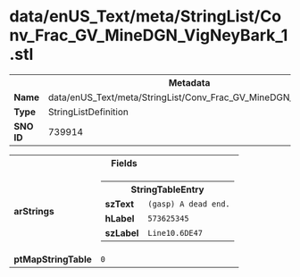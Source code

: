 <h1>data/enUS_Text/meta/StringList/Conv_Frac_GV_MineDGN_VigNeyBark_1.stl</h1><table><tr><th colspan="100%">Metadata</th></tr><tr><td><b>Name</b></td><td>data/enUS_Text/meta/StringList/Conv_Frac_GV_MineDGN_VigNeyBark_1.stl</td></tr><tr><td><b>Type</b></td><td>StringListDefinition</td></tr><tr><td><b>SNO ID</b></td><td>739914</td></tr></table>

<table><tr><th colspan="100%">Fields</th></tr><tr><td><b>arStrings</b></td><td><table><tr><th colspan="100%">StringTableEntry</th></tr><tr><td><b>szText</b></td><td><code>(gasp) A dead end.</code></td></tr><tr><td><b>hLabel</b></td><td><code>573625345</code></td></tr><tr><td><b>szLabel</b></td><td><code>Line10.6DE47</code></td></tr></table>


</td></tr><tr><td><b>ptMapStringTable</b></td><td><code>0</code></td></tr></table>

